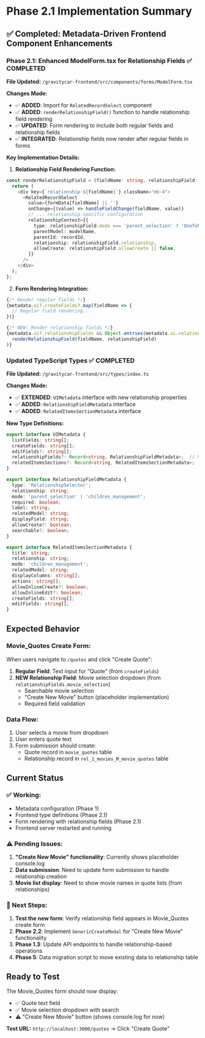 # Phase 2.1 Implementation Summary

## ✅ Completed: Metadata-Driven Frontend Component Enhancements

### Phase 2.1: Enhanced ModelForm.tsx for Relationship Fields ✅ COMPLETED

**File Updated:** `/gravitycar-frontend/src/components/forms/ModelForm.tsx`

**Changes Made:**
- ✅ **ADDED**: Import for `RelatedRecordSelect` component
- ✅ **ADDED**: `renderRelationshipField()` function to handle relationship field rendering
- ✅ **UPDATED**: Form rendering to include both regular fields and relationship fields
- ✅ **INTEGRATED**: Relationship fields now render after regular fields in forms

**Key Implementation Details:**

1. **Relationship Field Rendering Function:**
```typescript
const renderRelationshipField = (fieldName: string, relationshipField: any) => {
  return (
    <div key={`relationship-${fieldName}`} className="mb-4">
      <RelatedRecordSelect
        value={formData[fieldName] || ''}
        onChange={(value) => handleFieldChange(fieldName, value)}
        // ... relationship-specific configuration
        relationshipContext={{
          type: relationshipField.mode === 'parent_selection' ? 'OneToMany' : 'ManyToMany',
          parentModel: modelName,
          parentId: recordId,
          relationship: relationshipField.relationship,
          allowCreate: relationshipField.allowCreate || false,
        }}
      />
    </div>
  );
};
```

2. **Form Rendering Integration:**
```typescript
{/* Render regular fields */}
{metadata.ui?.createFields?.map(fieldName => {
  // Regular field rendering...
})}

{/* NEW: Render relationship fields */}
{metadata.ui?.relationshipFields && Object.entries(metadata.ui.relationshipFields).map(([fieldName, relationshipField]) => 
  renderRelationshipField(fieldName, relationshipField)
)}
```

### Updated TypeScript Types ✅ COMPLETED

**File Updated:** `/gravitycar-frontend/src/types/index.ts`

**Changes Made:**
- ✅ **EXTENDED**: `UIMetadata` interface with new relationship properties
- ✅ **ADDED**: `RelationshipFieldMetadata` interface
- ✅ **ADDED**: `RelatedItemsSectionMetadata` interface

**New Type Definitions:**
```typescript
export interface UIMetadata {
  listFields: string[];
  createFields: string[];
  editFields?: string[];
  relationshipFields?: Record<string, RelationshipFieldMetadata>;  // NEW
  relatedItemsSections?: Record<string, RelatedItemsSectionMetadata>;  // NEW
}

export interface RelationshipFieldMetadata {
  type: 'RelationshipSelector';
  relationship: string;
  mode: 'parent_selection' | 'children_management';
  required: boolean;
  label: string;
  relatedModel: string;
  displayField: string;
  allowCreate?: boolean;
  searchable?: boolean;
}

export interface RelatedItemsSectionMetadata {
  title: string;
  relationship: string;
  mode: 'children_management';
  relatedModel: string;
  displayColumns: string[];
  actions: string[];
  allowInlineCreate?: boolean;
  allowInlineEdit?: boolean;
  createFields: string[];
  editFields: string[];
}
```

## Expected Behavior

### Movie_Quotes Create Form:
When users navigate to `/quotes` and click "Create Quote":

1. **Regular Field**: Text input for "Quote" (from `createFields`)
2. **NEW Relationship Field**: Movie selection dropdown (from `relationshipFields.movie_selection`)
   - Searchable movie selection
   - "Create New Movie" button (placeholder implementation)
   - Required field validation

### Data Flow:
1. User selects a movie from dropdown
2. User enters quote text
3. Form submission should create:
   - Quote record in `movie_quotes` table
   - Relationship record in `rel_1_movies_M_movie_quotes` table

## Current Status

### ✅ Working:
- Metadata configuration (Phase 1)
- Frontend type definitions (Phase 2.1)  
- Form rendering with relationship fields (Phase 2.1)
- Frontend server restarted and running

### ⚠️ Pending Issues:
1. **"Create New Movie" functionality**: Currently shows placeholder console.log
2. **Data submission**: Need to update form submission to handle relationship creation
3. **Movie list display**: Need to show movie names in quote lists (from relationships)

### 🔄 Next Steps:
1. **Test the new form**: Verify relationship field appears in Movie_Quotes create form
2. **Phase 2.2**: Implement `GenericCreateModal` for "Create New Movie" functionality
3. **Phase 1.3**: Update API endpoints to handle relationship-based operations
4. **Phase 5**: Data migration script to move existing data to relationship table

## Ready to Test

The Movie_Quotes form should now display:
- ✅ Quote text field
- ✅ Movie selection dropdown with search
- ⚠️ "Create New Movie" button (shows console.log for now)

**Test URL:** `http://localhost:3000/quotes` → Click "Create Quote"
